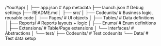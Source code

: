 /YourApp/
│
├── app.json                # App metadata
├── launch.json             # Debug settings
├── README.md
│
├── src/
│   ├── Codeunits/          # Business logic, reusable code
│   ├── Pages/              # UI objects
│   ├── Tables/             # Data definitions
│   ├── Reports/            # Reports layouts + logic
│   ├── Enums/              # Enum definitions
│   ├── Extensions/         # Table/Page extensions
│   └── Interfaces/         # Abstractions
│
└── test/
    ├── Codeunits/          # Test codeunits
    └── Data/               # Test data setup
